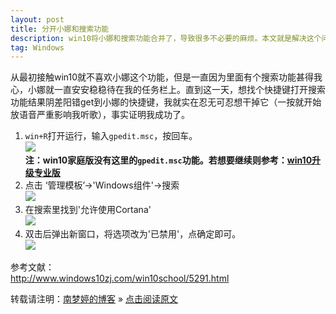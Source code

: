 ```yaml
---
layout: post
title: 分开小娜和搜索功能  
description: win10将小娜和搜索功能合并了，导致很多不必要的麻烦。本文就是解决这个问题的。 
tag: Windows
---
```


从最初接触win10就不喜欢小娜这个功能，但是一直因为里面有个搜索功能甚得我心，小娜就一直安安稳稳待在我的任务栏上。直到这一天，想找个快捷键打开搜索功能结果阴差阳错get到小娜的快捷键，我就实在忍无可忍想干掉它（一按就开始放语音严重影响我听歌），事实证明我成功了。  

1. `win+R`打开运行，输入`gpedit.msc`，按回车。  
   ![][pt_01]  
   **注：win10家庭版没有这里的`gpedit.msc`功能。若想要继续则参考：[win10升级专业版][win10]**
2. 点击 ‘管理模板’->'Windows组件'->搜索  
   ![][pt_02]  
3. 在搜索里找到'允许使用Cortana'  
   ![][pt_03]  
4. 双击后弹出新窗口，将选项改为'已禁用'，点确定即可。  
   ![][pt_04]  


参考文献：  
http://www.windows10zj.com/win10school/5291.html  

转载请注明：[南梦婷的博客](https://norah2.github.io) » [点击阅读原文](https://norah2.github.io/2019/03/del_cortana/)   

<!--本文中用到的链接-->  
[pt_01]: /images/posts/del_cortana/01.png
[pt_02]: /images/posts/del_cortana/02.png
[pt_03]: /images/posts/del_cortana/03.png
[pt_04]: /images/posts/del_cortana/04.png
[win10]: https://norah2.github.io/2019/03/win10_upgrate/